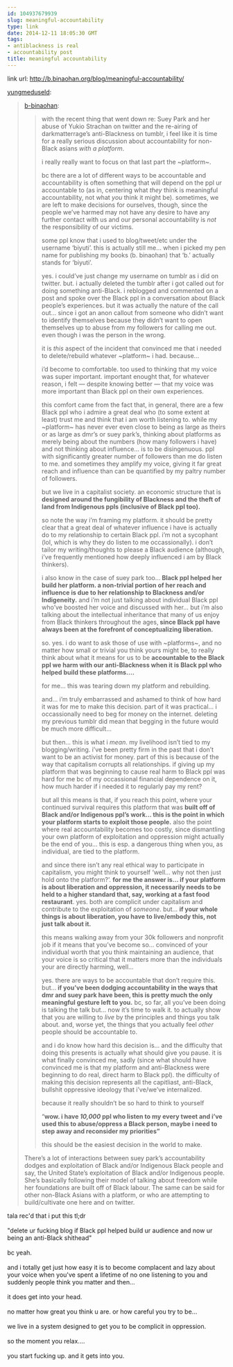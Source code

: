 ```yaml
---
id: 104937679939
slug: meaningful-accountability
type: link
date: 2014-12-11 18:05:30 GMT
tags:
- antiblackness is real
- accountability post
title: meaningful accountability
---
```

link url: http://b.binaohan.org/blog/meaningful-accountability/

<p><a href="http://yungmeduseld.tumblr.com/post/104933356094/meaningful-accountability" class="tumblr_blog">yungmeduseld</a>:</p>

<blockquote><p><a class="tumblr_blog" href="http://xd.binaohan.org/post/104925404589/meaningful-accountability">b-binaohan</a>:</p>
<blockquote>
<p>with the recent thing that went down re: Suey Park and her abuse of Yukio Strachan on twitter and the re-airing of darkmatterrage’s anti-Blackness on tumblr, i feel like it is time for a really serious discussion about accountability for non-Black asians <em>with a platform</em>.</p>
<p>i really really want to focus on that last part the ~platform~.</p>
<p>bc there are a lot of different ways to be accountable and accountability is often something that will depend on the ppl ur accountable to (as in, centering what <em>they</em> think is meaningful accountability, not what <em>you</em> think it might be). sometimes, we are left to make decisions for ourselves, though, since the people we’ve harmed may not have any desire to have any further contact with us and our personal accountability is <em>not</em> the responsibility of our victims.</p>
<p>some ppl know that i used to blog/tweet/etc under the username ‘biyuti’. this is actually still me… when i picked my pen name for publishing my books (b. binaohan) that ‘b.’ actually stands for ‘biyuti’.</p>
<p>yes. i could’ve just change my username on tumblr as i did on twitter. but. i actually deleted the tumblr after i got called out for doing something anti-Black. i reblogged and commented on a post and spoke over the Black ppl in a conversation about Black people’s experiences. but it was actually the nature of the call out… since i got an anon callout from someone who didn’t want to identify themselves because they didn’t want to open themselves up to abuse from my followers for calling me out. even though i was the person in the wrong.</p>
<p>it is <em>this</em> aspect of the incident that convinced me that i needed to delete/rebuild whatever ~platform~ i had. because…</p>
<p>i’d become to comfortable. too used to thinking that my voice was super important. important enought that, for whatever reason, i felt — despite knowing better — that my voice was more important than Black ppl on their own experiences.</p>
<p>this comfort came from the fact that, in general, there are a few Black ppl who i admire a great deal who (to some extent at least) trust me and think that i am worth listening to. while my ~platform~ has never ever even close to being as large as theirs or as large as dmr’s or suey park’s, thinking about platforms as merely being about the numbers (how many followers i have) and not thinking about influence… is to be disingenuous. ppl with significantly greater number of followers than me do listen to me. and sometimes they amplify my voice, giving it far great reach and influence than can be quantified by my paltry number of followers.</p>
<p>but we live in a capitalist society. an economic structure that is <strong>designed around the fungibility of Blackness and the theft of land from Indigenous ppls (inclusive of Black ppl too).</strong></p>
<p>so note the way i’m framing my platform. it should be pretty clear that a great deal of whatever influence i have is actually do to my relationship to certain Black ppl. i’m not a sycophant (lol, which is why they do listen to me occassionally). i don’t tailor my writing/thoughts to please a Black audience (although, i’ve frequently mentioned how deeply influenced i am by Black thinkers).</p>
<p>i also know in the case of suey park too…<strong> Black ppl helped her build her platform. a non-trivial portion of her reach and influence is due to her relationship to Blackness and/or Indigeneity.</strong> and i’m not just talking about individual Black ppl who’ve boosted her voice and discussed with her… but i’m also talking about the intellectual inheritance that many of us enjoy from Black thinkers throughout the ages,<strong> since Black ppl have always been at the forefront of conceptualizing liberation.</strong></p>
<p>so. yes. i do want to ask those of use with ~platforms~, and no matter how small or trivial you think yours might be, to really think about what it means for us to be <strong>accountable to the Black ppl we harm with our anti-Blackness when it is Black ppl who helped build these platforms….</strong></p>
<p>for me… this was tearing down my platform and rebuilding.</p>
<p>and… i’m truly embarrassed and ashamed to think of how hard it was for me to make this decision. part of it was practical… i occassionally need to beg for money on the internet. deleting my previous tumblr did mean that begging in the future would be much more difficult…</p>
<p>but then… this is what i <em>mean</em>. my livelihood isn’t tied to my blogging/writing. i’ve been pretty firm in the past that i don’t want to be an activist for money. part of this is because of the way that capitalism corrupts all relationships. if giving up my platform that was beginning to cause real harm to Black ppl was hard for me bc of my occassional financial dependence on it, how much harder if i needed it to regularly pay my rent?</p>
<p>but all this means is that, if you reach this point, where your continued survival requires this platform that was <strong>built off of Black and/or Indigenous ppl’s work… this is the point in which your platform starts to exploit those people.</strong> also the point where real accountability becomes too costly, since dismantling your own platform of exploitation and oppression might actually be the end of you… this is esp. a dangerous thing when you, as individual, are tied to the platform.</p>
<p>and since there isn’t any real ethical way to participate in capitalism, you might think to yourself ‘well… why not then just hold onto the platform?’. <strong>for me the answer is… if your platform is about liberation and oppression, it necessarily needs to be held to a higher standard that, say, working at a fast food restaurant</strong>. yes. both are complicit under capitalism and contribute to the exploitation of <em>someone</em>. but… <strong>if your whole things is about liberation, you have to live/embody this, not just talk about it.</strong></p>
<p>this means walking away from your 30k followers and nonprofit job if it means that you’ve become so… convinced of your individual worth that you think maintaining an audience, that your voice is so critical that it matters more than the individuals your are directly harming, well…</p>
<p>yes. there are ways to be accountable that don’t require this. but…<strong> if you’ve been dodging accountability in the ways that dmr and suey park have been, this is pretty much the only meaningful gesture left to you.</strong> bc, so far, all you’ve been doing is talking the talk but… now it’s time to walk it. to actually show that you are willing to <em>live</em> by the principles and things you talk about. and, worse yet, the things that you actually feel <em>other</em> people should be accountable to.</p>
<p>and i do know how hard this decision is… and the difficulty that doing this presents is actually what should give you pause. it is what finally convinced me, sadly (since what should have convinced me is that my platform and anti-Blackness were beginning to do real, direct harm to Black ppl). the difficulty of making this decision represents all the capitliast, anti-Black, bullshit oppressive ideology that i’ve/we’ve internalized.</p>
<p>because it really shouldn’t be so hard to think to yourself</p>
<p>“<strong>wow. i have <em>10,000</em> ppl who listen to my every tweet and i’ve used this to abuse/oppress a Black person, maybe i need to step away and reconsider my priorities”</strong></p>
<p>this should be the easiest decision in the world to make.</p>
</blockquote>
<p>There&#8217;s a lot of interactions between suey park&#8217;s accountability dodges and exploitation of Black and/or Indigenous Black people and say, the United State&#8217;s exploitation of Black and/or Indigenous people. She&#8217;s basically following their model of talking about freedom while her foundations are built off of Black labour. The same can be said for other non-Black Asians with a platform, or who are attempting to build/cultivate one here and on twitter.</p></blockquote>

<p>tala rec'd that i put this tl;dr<br/><br/>"delete ur fucking blog if Black ppl helped build ur audience and now ur being an anti-Black shithead"<br/><br/>bc yeah. <br/><br/>and i totally get just how easy it is to become complacent and lazy about your voice when you've spent a lifetime of no one listening to you and suddenly people think you matter and then...<br/><br/>it does get into your head. <br/><br/>no matter how great you think u are. or how careful you try to be...<br/><br/>we live in a system designed to get you to be complicit in oppression. <br/><br/>so the moment you relax....<br/><br/>you start fucking up. and it gets into you.</p>